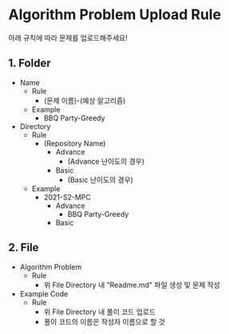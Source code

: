 # Algorithm Problem Upload Rule
아래 규칙에 따라 문제를 업로드해주세요!

## 1. Folder
- Name
	- Rule
		- (문제 이름)-(예상 알고리즘)
	- Example
		- BBQ Party-Greedy
- Directory
	-  Rule
		- (Repository Name)
			- Advance
				- (Advance 난이도의 경우)
			- Basic
				- (Basic 난이도의 경우)
	- Example
		- 2021-S2-MPC
			- Advance
				- BBQ Party-Greedy
			- Basic

## 2. File
- Algorithm Problem
	- Rule
		- 위 File Directory 내 "Readme.md" 파일 생성 및 문제 작성
- Example Code
	- Rule
		- 위 File Directory 내 풀이 코드 업로드
		- 풀이 코드의 이름은 작성자 이름으로 할 것
